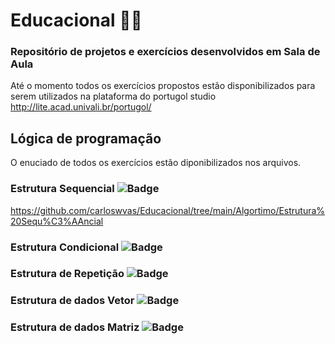 # Educacional 👨‍💻
### Repositório de projetos e exercícios desenvolvidos em Sala de Aula
Até o momento todos os exercícios propostos estão disponibilizados para serem utilizados na plataforma do portugol studio
http://lite.acad.univali.br/portugol/

## Lógica de programação
O enuciado de todos os exercícios estão diponibilizados nos arquivos.

### Estrutura Sequencial ![Badge](https://img.shields.io/static/v1?label=Exercicios&message=23&color=blue&style=?flat-square)
https://github.com/carloswvas/Educacional/tree/main/Algortimo/Estrutura%20Sequ%C3%AAncial
### Estrutura Condicional ![Badge](https://img.shields.io/static/v1?label=Disponivel&message=20&color=blue&style=?flat-square)

### Estrutura de Repetição ![Badge](https://img.shields.io/static/v1?label=Exercicios&message=20&color=blue&style=?flat-square)

### Estrutura de dados Vetor ![Badge](https://img.shields.io/static/v1?label=Exercicios&message=20&color=blue&style=?flat-square)

### Estrutura de dados Matriz ![Badge](https://img.shields.io/static/v1?label=Exercicios&message=20&color=blue&style=?flat-square)

